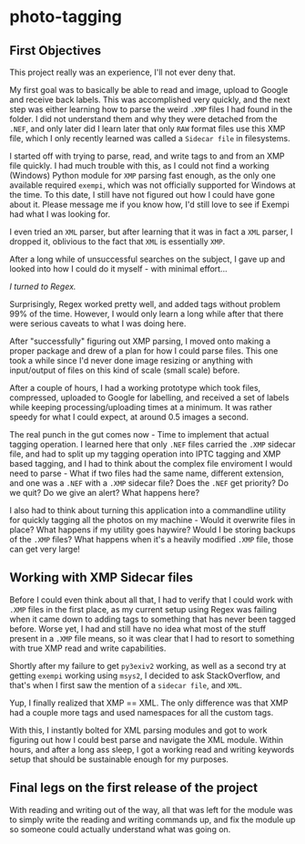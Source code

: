 # photo-tagging

## First Objectives

This project really was an experience, I'll not ever deny that.

My first goal was to basically be able to read and image, upload to Google and receive back labels.
This was accomplished very quickly, and the next step was either learning how to parse the weird `.XMP` files I had found in the folder.
I did not understand them and why they were detached from the `.NEF`, and only later did I learn later that only `RAW` format files use this XMP file, which I only recently learned was called a `Sidecar file` in filesystems.

I started off with trying to parse, read, and write tags to and from an XMP file quickly. I had much trouble with this, as I could not find a working (Windows) Python module for `XMP` parsing fast enough, as the only one available required `exempi`, which was not officially supported for Windows at the time. To this date, I still have not figured out how I could have gone about it. Please message me if you know how, I'd still love to see if Exempi had what I was looking for.

I even tried an `XML` parser, but after learning that it was in fact a `XML` parser, I dropped it, oblivious to the fact that `XML` is essentially `XMP`.

After a long while of unsuccessful searches on the subject, I gave up and looked into how I could do it myself - with minimal effort...

 *I turned to Regex.*

Surprisingly, Regex worked pretty well, and added tags without problem 99% of the time. However, I would only learn a long while after that there were serious caveats to what I was doing here.

After "successfully" figuring out XMP parsing, I moved onto making a proper package and drew of a plan for how I could parse files. This one took a while since I'd never done image resizing or anything with input/output of files on this kind of scale (small scale) before.

After a couple of hours, I had a working prototype which took files, compressed, uploaded to Google for labelling, and received a set of labels while keeping processing/uploading times at a minimum. It was rather speedy for what I could expect, at around 0.5 images a second.

The real punch in the gut comes now - Time to implement that actual tagging operation. I learned here that only `.NEF` files carried the `.XMP` sidecar file, and had to split up my tagging operation into IPTC tagging and XMP based tagging, and I had to think about the complex file enviroment I would need to parse - What if two files had the same name, different extension, and one was a `.NEF` with a `.XMP` sidecar file? Does the `.NEF` get priority? Do we quit? Do we give an alert?  What happens here?

I also had to think about turning this application into a commandline utility for quickly tagging all the photos on my machine - Would it overwrite files in place? What happens if my utility goes haywire? Would I be storing backups of the `.XMP` files? What happens when it's a heavily modified `.XMP` file, those can get very large!

## Working with XMP Sidecar files

Before I could even think about all that, I had to verify that I could work with `.XMP` files in the first place, as my current setup using Regex was failing when it came down to adding tags to something that has never been tagged before. Worse yet, I had and still have no idea what most of the stuff present in a `.XMP` file means, so it was clear that I had to resort to something with true XMP read and write capabilities.

Shortly after my failure to get `py3exiv2` working, as well as a second try at getting `exempi` working using `msys2`, I decided to ask StackOverflow, and that's when I first saw the mention of a `sidecar file`, and `XML`.

Yup, I finally realized that XMP == XML. The only difference was that XMP had a couple more tags and used namespaces for all the custom tags.

With this, I instantly bolted for XML parsing modules and got to work figuring out how I could best parse and navigate the XML module. Within hours, and after a long ass sleep, I got a working read and writing keywords setup that should be sustainable enough for my purposes.

## Final legs on the first release of the project

With reading and writing out of the way, all that was left for the module was to simply write the reading and writing commands up, and fix the module up so someone could actually understand what was going on.